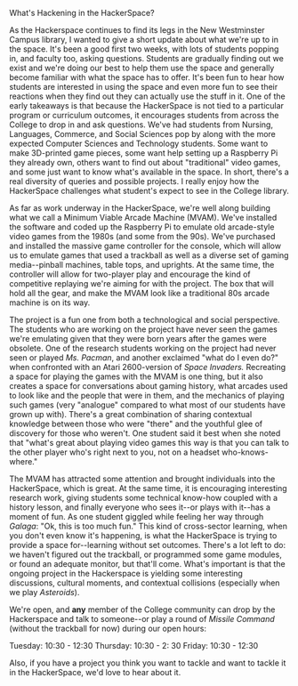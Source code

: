 
What's Hackening in the HackerSpace? 

As the Hackerspace continues to find its legs in the New Westminster Campus library, I wanted to give a short update about what we're up to in the space. It's been a good first two weeks, with lots of students popping in, and faculty too,  asking questions. Students are gradually finding out we exist and we're doing our best to help them use the space and generally become familiar with what the space has to offer. It's been fun to hear how students are interested in using the space and even more fun to see their reactions when they find out they can actually use the stuff in it. One of the early takeaways is that because the HackerSpace is not tied to a particular program or curriculum outcomes, it encourages students from across the College to drop in and ask questions. We've had students from Nursing, Languages, Commerce, and Social Sciences pop by along with the more expected Computer Sciences and Technology students. Some want to make 3D-printed game pieces, some want help setting up a Raspberry Pi they already own, others want to find out about "traditional" video games, and some just want to know what's available in the space. In short, there's a real diversity of queries and possible projects. I really enjoy how the HackerSpace challenges what student's expect to see in the College library.  

As far as work underway in the HackerSpace, we're well along building what we call a Minimum Viable Arcade Machine (MVAM). We've installed the software and coded up the Raspberry Pi to emulate old arcade-style video games from the 1980s (and some from the 90s). We've purchased and installed the massive game controller for the  console, which will allow us to emulate games that used a trackball as well as a diverse set of gaming media--pinball machines, table tops, and uprights. At the same time, the controller will allow for two-player play and encourage the kind of competitive replaying we're aiming for with the project. The box that will hold all the gear, and make the MVAM look like a traditional 80s arcade machine is on its way. 

The project is a fun one from both a technological and social perspective. The students who are working on the project have never seen the games we're emulating given that they were born years after the games were obsolete. One of the research students working on the project had never seen or played *Ms. Pacman*, and another exclaimed "what do I even do?" when confronted with an Atari 2600-version of *Space Invaders.* Recreating a space for playing the games with the MVAM is one thing, but it also creates a space for conversations about gaming history, what arcades used to look like and the people that were in them, and the mechanics of playing such games (very "analogue" compared to what most of our students have grown up with). There's a great combination of sharing contextual knowledge between those who were "there" and the youthful glee of discovery for those who weren't. One student said it best when she noted that "what's great about playing video games this way is that you can talk to the other player who's right next to you, not on a headset who-knows-where." 

The MVAM has attracted some attention and brought individuals into the HackerSpace, which is great. At the same time, it is encouraging interesting research work, giving students some technical know-how coupled with a history lesson, and finally everyone who sees it--or plays with it--has a moment of fun. As one student giggled while feeling her way through *Galaga*: "Ok, this is too much fun." This kind of cross-sector learning, when you don't even know it's happening, is what the HackerSpace is trying to provide a space for--learning without set outcomes. There's a lot left to do: we haven't figured out the trackball, or programmed some game modules, or found an adequate monitor, but that'll come. What's important is that the ongoing project in the Hackerspace is yielding some interesting discussions, cultural moments, and contextual collisions (especially when we play *Asteroids*). 

We're open, and **any** member of the College community can drop by the Hackerspace and talk to someone--or play a round of *Missile Command* (without the trackball for now) during our open hours:

Tuesday: 10:30 - 12:30 
Thursday: 10:30 - 2: 30
Friday: 10:30 - 12:30

Also, if you have a project you think you want to tackle and want to tackle it in the HackerSpace, we'd love to hear about it. 



   
